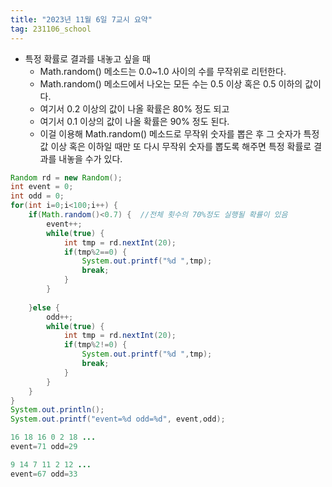 ```yaml
---
title: "2023년 11월 6일 7교시 요약"
tag: 231106_school
---
```


- 특정 확률로 결과를 내놓고 싶을 때
  - Math.random() 메소드는 0.0~1.0 사이의 수를 무작위로 리턴한다.
  - Math.random() 메소드에서 나오는 모든 수는 0.5 이상 혹은 0.5 이하의 값이다.
  - 여기서 0.2 이상의 값이 나올 확률은 80% 정도 되고
  - 여기서 0.1 이상의 값이 나올 확률은 90% 정도 된다.
  - 이걸 이용해 Math.random() 메소드로 무작위 숫자를 뽑은 후 그 숫자가 특정 값 이상 혹은 이하일 때만 또 다시 무작위 숫자를 뽑도록 해주면 특정 확률로 결과를 내놓을 수가 있다.

```java
Random rd = new Random();
int event = 0;
int odd = 0;		
for(int i=0;i<100;i++) {
    if(Math.random()<0.7) {  //전체 횟수의 70%정도 실행될 확률이 있음
        event++;
        while(true) {
            int tmp = rd.nextInt(20);
            if(tmp%2==0) {
                System.out.printf("%d ",tmp);
                break;
            }
        }
            
    }else {
        odd++;
        while(true) {
            int tmp = rd.nextInt(20);
            if(tmp%2!=0) {
                System.out.printf("%d ",tmp);
                break;
            }
        }
    }
}
System.out.println();
System.out.printf("event=%d odd=%d", event,odd);
```
```java
16 18 16 0 2 18 ... 
event=71 odd=29

9 14 7 11 2 12 ...
event=67 odd=33
```
